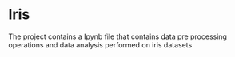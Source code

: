 # Iris
The project contains a Ipynb file that contains data pre processing operations and data analysis performed on iris datasets
